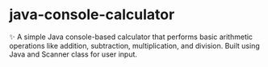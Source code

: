 # java-console-calculator
✨ A simple Java console-based calculator that performs basic arithmetic operations like addition, subtraction, multiplication, and division. Built using Java and Scanner class for user input.
